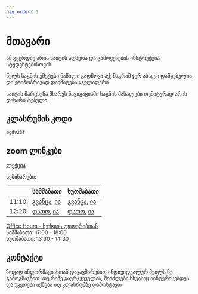 ```yaml
---
nav_order: 1
---
```

# მთავარი
ამ გვერდზე არის საიტის აღწერა და გამოყენების ინსტრუქცია სტუდენტებისთვის.

წელს საგნის უმეტესი ნაწილი გადმოვა აქ, მაგრამ ჯერ ახალი დაწყებულია და ეტაპობრივად დაემატება ყველაფერი.

საიტის მარცხენა მხარეს ნავიგაციაში საგნის მასალები თემატურად არის დახარისხებული. 

## კლასრუმის კოდი
`egdv23f`

## zoom ლინკები

[ლექცია](https://us02web.zoom.us/j/2207384277)

სემინარები:

| | სამშაბათი | ხუთშაბათი |
|---|---|---|
| 11:10 | [გვანცა](https://us02web.zoom.us/j/6669231816), [ია](https://us02web.zoom.us/j/7471116981)| [გვანცა](https://us02web.zoom.us/j/8266757139), [ია](https://us02web.zoom.us/j/3645498535)| 
| 12:20 | [დათო](https://us02web.zoom.us/j/2207384277), [ია](https://us02web.zoom.us/j/2070440986) | [დათო](https://us02web.zoom.us/j/2207384277), [ია](https://us02web.zoom.us/j/3645498535) |

[Office Hours - სექციის ლიდერებთან](https://zoom.us/j/96541916698?pwd=Yzc4c1Y0OFl0TFRrWjNHOVpZQ2JLZz09)<br/>
სამშაბათი: 17:00 - 18:00<br/>
ხუთშაბათი: 13:30 - 14:30<br/>

## კონტაქტი

ზოგად ინფორმაციასთან დაკავშირებით ინდივიდუალურ მეილს ნუ გამოგზავნით. თუ რამე გაურკვეველია, შეიძლება სხვასაც აინტერესებდეს და უკეთესი იქნება თუ კლასრუმზე დაპოსტავთ

<!-- რაც შეეხება ინდივიდუალურ საკითხებს,  
აქ ჩამოვწეროთ ვის რაზე დაუკავშირდნენ
-->
